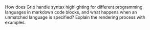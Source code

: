 How does Grip handle syntax highlighting for different programming languages in markdown code blocks, and what happens when an unmatched language is specified? Explain the rendering process with examples.
